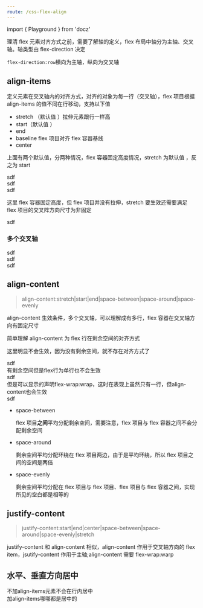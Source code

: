 ```yaml
---
route: /css-flex-align
---
```


import { Playground } from 'docz'

理清 flex 元素对齐方式之前，需要了解轴的定义，flex 布局中轴分为主轴、交叉轴。轴类型由 flex-direction 决定

`flex-direction:row`横向为主轴，纵向为交叉轴

## align-items

定义元素在交叉轴内的对齐方式，对齐的对象为每一行（交叉轴），flex 项目根据 align-items 的值不同在行移动，支持以下值

- stretch （默认值 ）拉伸元素跟行一样高
- start（默认值 ）
- end
- baseline flex 项目对齐 flex 容器基线
- center

上面有两个默认值，分两种情况，flex 容器固定高度情况，stretch 为默认值 ，反之为 start

<Playground>
<div style={{display: 'flex',width: 700,height:100, background: '#eee'}}>
    <div style={{width: 60,height:60, background: '#ccc'}}>sdf</div>
    <div style={{width: 60,height:40, background: '#ccc'}}>sdf</div>
    <div style={{width: 60,height:20, background: '#ccc'}}>sdf</div>
</div>
</Playground>

这里 flex 容器固定高度，但 flex 项目并没有拉伸，stretch 要生效还需要满足 flex 项目的交叉阵方向尺寸为非固定

<Playground>
<div style={{display: 'flex',width: 700,height:100, background: '#eee'}}>
    <div style={{width: 60 ,background: '#ccc'}}>sdf</div>
</div>
</Playground>

### 多个交叉轴

<Playground>
<div style={{display: 'flex',width: 700,height:300, background: '#eee', alignItems: 'center',flexWrap:'wrap'}}>
    <div style={{width: 330,height:60, background: '#ccc'}}>sdf</div>
    <div style={{width: 300,height:40, background: '#ccc'}}>sdf</div>
    <div style={{width: 260,height:20, background: '#ccc'}}>sdf</div>
</div>
</Playground>

## align-content

> align-content:stretch|start|end|space-between|space-around|space-evenly

align-content 生效条件，多个交叉轴，可以理解成有多行，flex 容器在交叉轴方向有固定尺寸

简单理解 align-content 为 flex 行在剩余空间的对齐方式

<Playground>
    
这里明显不会生效，因为没有剩余空间，就不存在对齐方式了
<div style={{display: 'flex',width: 700, background: '#eee', alignContent: 'center',flexWrap:'wrap'}}>
    <div style={{width: 130,height:60, background: '#ccc'}}>sdf</div>
</div>
</Playground>

<Playground>
  有剩余空间但是flex行为单行也不会生效
<div style={{display: 'flex',width: 700, height:100, background: '#eee',alignContent: 'center'}}>
    <div style={{width: 130,height:60, background: '#ccc'}}>sdf</div>
</div>
</Playground>

<Playground>
  但是可以显示的声明flex-wrap:wrap，这时在表现上虽然只有一行，但align-content也会生效
<div style={{display: 'flex',flexWrap: 'wrap', width: 700, height:100, background: '#eee',alignContent: 'center'}}>
    <div style={{width: 130,height:60, background: '#ccc'}}>sdf</div>
</div>
</Playground>

- space-between

  flex 项目**之间**平均分配剩余空间，需要注意，flex 项目与 flex 容器之间不会分配剩余空间

<Playground>
<div style={{display: 'flex',flexWrap: 'wrap', width: 200, height:200, background: '#eee',alignContent: 'space-between'}}>
    <div style={{width: 130,height:20, background: '#ccc'}}></div>
    <div style={{width: 130,height:30, background: '#ccc'}}></div>
    <div style={{width: 130,height:50, background: '#ccc'}}></div>
</div>
</Playground>

- space-around

  剩余空间平均分配环绕在 flex 项目两边，由于是平均环绕，所以 flex 项目之间的空间是两倍

<Playground>
<div style={{display: 'flex',flexWrap: 'wrap', width: 200, height:200, background: '#eee',alignContent: 'space-around'}}>
    <div style={{width: 130,height:20, background: '#ccc'}}></div>
    <div style={{width: 130,height:30, background: '#ccc'}}></div>
    <div style={{width: 130,height:50, background: '#ccc'}}></div>
</div>
</Playground>

- space-evenly

  剩余空间平均分配在 flex 项目与 flex 项目、flex 项目与 flex 容器之间，实现所见的空白都是相等的

<Playground>
<div style={{display: 'flex',flexWrap: 'wrap', width: 200, height:200, background: '#eee',alignContent: 'space-evenly'}}>
    <div style={{width: 130,height:20, background: '#ccc'}}></div>
    <div style={{width: 130,height:30, background: '#ccc'}}></div>
    <div style={{width: 130,height:50, background: '#ccc'}}></div>
</div>
</Playground>

## justify-content

> justify-content:start|end|center|space-between|space-around|space-evenly|stretch

justify-content 和 align-content 相似，align-content 作用于交叉轴方向的 flex item，jsutify-content 作用于主轴;align-content 需要 flex-wrap:warp

<Playground>
<div style={{display: 'flex',width: 500, height:200, background: '#eee',justifyContent: 'space-evenly'}}>
    <div style={{width: 130,height:20, background: '#ccc'}}></div>
    <div style={{width: 130,height:30, background: '#ccc'}}></div>
    <div style={{width: 130,height:50, background: '#ccc'}}></div>
</div>
</Playground>

## 水平、垂直方向居中

<Playground>
  不加align-items元素不会在行内居中
<div style={{display: 'flex',flexWrap: 'wrap',width: 300, height:200, background: '#eee',alignContent:'center',justifyContent:'center'}}>
    <div style={{width: 70,height:60, background: 'orange'}}></div>
    <div style={{width: 60,height:50, background: 'blue'}}></div>
    <div style={{width: 50,height:42, background: 'red'}}></div>
    <div style={{width: 90,height:20, background: 'yellow'}}></div>
</div>
加align-items哪哪都是居中的
<div style={{display: 'flex',flexWrap: 'wrap',width: 300, height:200, background: '#eee',alignContent:'center',justifyContent:'center',alignItems:'center'}}>
    <div style={{width: 70,height:60, background: 'orange'}}></div>
    <div style={{width: 60,height:50, background: 'blue'}}></div>
    <div style={{width: 50,height:42, background: 'red'}}></div>
    <div style={{width: 90,height:20, background: 'yellow'}}></div>
</div>
</Playground>
